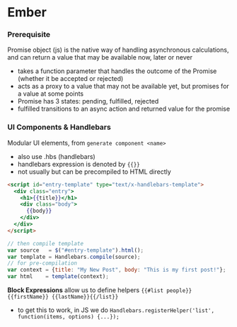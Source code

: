 # Ember
### Prerequisite
Promise object (js) is the native way of handling asynchronous calculations, and can return a value that may be available now, later or never
- takes a function parameter that handles the outcome of the Promise (whether it be accepted or rejected)
- acts as a proxy to a value that may not be available yet, but promises for a value at some points
- Promise has 3 states: pending, fulfilled, rejected
- fulfilled transitions to an async action and returned value for the promise

### UI Components & Handlebars
Modular UI elements, from `generate component <name>`
- also use .hbs (handlebars)
- handlebars expression is denoted by `{{}}`
- not usually but can be precompiled to HTML directly

```html
<script id="entry-template" type="text/x-handlebars-template">
  <div class="entry">
    <h1>{{title}}</h1>
    <div class="body">
      {{body}}
    </div>
  </div>
</script>
```

```javascript
// then compile template
var source   = $("#entry-template").html();
var template = Handlebars.compile(source);
// for pre-compilation
var context = {title: "My New Post", body: "This is my first post!"};
var html    = template(context);
```

**Block Expressions** allow us to define helpers `{{#list people}}{{firstName}} {{lastName}}{{/list}}`
- to get this to work, in JS we do `Handlebars.registerHelper('list', function(items, options) {...});`
